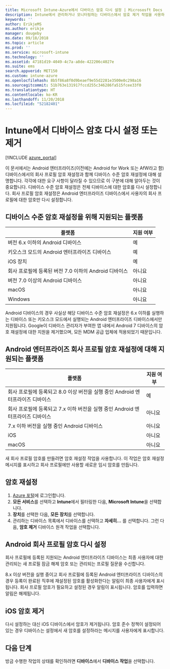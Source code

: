 ```yaml
---
title: Microsoft Intune-Azure에서 디바이스 암호 다시 설정 | Micrososft Docs
description: Intune에서 관리하거나 모니터링하는 디바이스에서 암호 제거 작업을 사용하여 암호를 제거하거나 다시 설정합니다.
keywords: ''
author: ErikjeMS
ms.author: erikje
manager: dougeby
ms.date: 09/18/2018
ms.topic: article
ms.prod: ''
ms.service: microsoft-intune
ms.technology: ''
ms.assetid: 47181d19-4049-4c7a-a8de-422206c4027e
ms.suite: ems
search.appverid: MET150
ms.custom: intune-azure
ms.openlocfilehash: 8b5f86a8f0d9beaef9e55d2281e3500e0c298a16
ms.sourcegitcommit: 51b763e131917fccd255c346286fa515fcee33f0
ms.translationtype: HT
ms.contentlocale: ko-KR
ms.lasthandoff: 11/20/2018
ms.locfileid: "52182401"
---
```

# <a name="reset-or-remove-a-device-passcode-in-intune"></a>Intune에서 디바이스 암호 다시 설정 또는 제거

[!INCLUDE [azure_portal](./includes/azure_portal.md)]

이 문서에서는 Android 엔터프라이즈(이전에는 Android for Work 또는 AfW라고 함) 디바이스에서의 회사 프로필 암호 재설정과 함께 디바이스 수준 암호 재설정에 대해 설명합니다. 각각에 대한 요구 사항이 달라질 수 있으므로 이 구분에 대해 알아두는 것이 중요합니다. 디바이스 수준 암호 재설정은 전체 디바이스에 대한 암호를 다시 설정합니다. 회사 프로필 암호 재설정은 Android 엔터프라이즈 디바이스에서 사용자의 회사 프로필에 대한 암호만 다시 설정합니다.

## <a name="supported-platforms-for-device-level-passcode-reset"></a>디바이스 수준 암호 재설정을 위해 지원되는 플랫폼

| 플랫폼 | 지원 여부 |
| ---- | ---- |
| 버전 6.x 이하의 Android 디바이스 | 예 |
| 키오스크 모드의 Android 엔터프라이즈 디바이스 | 예 |
| iOS 장치 | 예 |
| 회사 프로필에 등록된 버전 7.0 이하의 Android 디바이스 | 아니요 |
| 버전 7.0 이상의 Android 디바이스 | 아니요 |
| macOS | 아니요 |
| Windows | 아니요 |

Android 디바이스의 경우 사실상 해당 디바이스 수준 암호 재설정은 6.x 이하를 실행하는 디바이스 또는 키오스크 모드에서 실행되는 Android 엔터프라이즈 디바이스에서만 지원됩니다. Google이 디바이스 관리자가 부여한 앱 내에서 Android 7 디바이스의 암호 재설정에 대한 지원을 제거했으며, 모든 MDM 공급 업체에 적용되었기 때문입니다.

## <a name="supported-platforms-for-android-enterprise-work-profile-passcode-reset"></a>Android 엔터프라이즈 회사 프로필 암호 재설정에 대해 지원되는 플랫폼

| 플랫폼 | 지원 여부 |
| ---- | ---- |
| 회사 프로필에 등록되고 8.0 이상 버전을 실행 중인 Android 엔터프라이즈 디바이스 | 예 |
| 회사 프로필에 등록되고 7.x 이하 버전을 실행 중인 Android 엔터프라이즈 디바이스 | 아니요 |
| 7.x 이하 버전을 실행 중인 Android 디바이스 | 아니요 |
| iOS | 아니요 |
| macOS | 아니요 |

새 회사 프로필 암호를 만들려면 암호 재설정 작업을 사용합니다. 이 작업은 암호 재설정 메시지를 표시하고 회사 프로필에만 사용할 새로운 임시 암호를 만듭니다. 

## <a name="reset-a-passcode"></a>암호 재설정

1. [Azure 포털](https://portal.azure.com)에 로그인합니다.
2. **모든 서비스**를 선택하고 **Intune**에서 필터링한 다음, **Microsoft Intune**을 선택합니다.
3. **장치**를 선택한 다음, **모든 장치**를 선택합니다.
4. 관리하는 디바이스 목록에서 디바이스를 선택하고 **자세히...** 를 선택합니다. 그런 다음, **암호 제거** 디바이스 원격 작업을 선택합니다.

## <a name="reset-android-work-profile-passcodes"></a>Android 회사 프로필 암호 다시 설정

회사 프로필에 등록된 지원되는 Android 엔터프라이즈 디바이스는 최종 사용자에 대한 관리되는 새 프로필 잠금 해제 암호 또는 관리되는 프로필 질문을 수신합니다.

8.x 이상 버전을 실행 중이고 회사 프로필에 등록된 Android 엔터프라이즈 디바이스의 경우 등록이 완료된 직후에 재설정된 암호를 활성화한다는 알림이 최종 사용자에게 표시됩니다. 회사 프로필 암호가 필요하고 설정된 경우 알림이 표시됩니다. 암호를 입력하면 알림은 해제됩니다.


## <a name="remove-ios-passcodes"></a>iOS 암호 제거

다시 설정하는 대신 iOS 디바이스에서 암호가 제거됩니다. 암호 준수 정책이 설정되어 있는 경우 디바이스는 설정에서 새 암호를 설정하라는 메시지를 사용자에게 표시합니다.

## <a name="next-steps"></a>다음 단계

방금 수행한 작업의 상태를 확인하려면 **디바이스**에서 **디바이스 작업**을 선택합니다.
